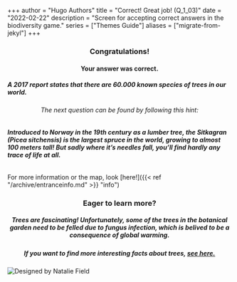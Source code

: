 +++
author = "Hugo Authors"
title = "Correct! Great job! (Q_1_03)"
date = "2022-02-22"
description = "Screen for accepting correct answers in the biodiversity game."
series = ["Themes Guide"]
aliases = ["migrate-from-jekyl"]
+++

### <center> Congratulations! </center>
#### <center> Your answer was correct. 
##### A 2017 report states that there are 60.000 known species of trees in our world. </center>

###### <center> The next question can be found by following this hint: </center>
###### **Introduced to Norway in the 19th century as a lumber tree, the Sitkagran (Picea sitchensis) is the largest spruce in the world, growing to almost 100 meters tall! But sadly where it’s needles fall, you’ll find hardly any trace of life at all.**

For more information or the map, look [here!]({{< ref "/archive/entranceinfo.md" >}} "info")


### <center> Eager to learn more? </center>

##### <center> Trees are fascinating! Unfortunately, some of the trees in the botanical garden need to be felled due to fungus infection, which is belived to be a consequence of global warming. </center>
##### <center> If you want to find more interesting facts about trees, [see here.](https://www.treehugger.com/facts-about-trees-4868798)

![Designed by Natalie Field](/img/fungus.jpg)
